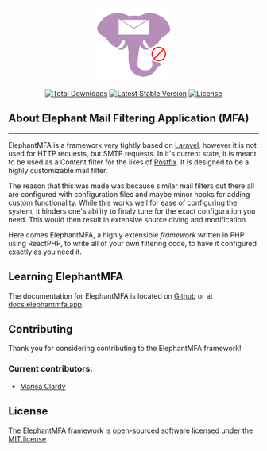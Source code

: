 <p align="center"><a href="https://docs.elephantmfa.app"><img width="150px" height="150px" src="https://github.com/elephantmfa/docs/blob/master/assets/img/logo.svg"></a></p>
<p align="center">
<a href="https://packagist.org/packages/elephantmfa/framework"><img alt="Total Downloads" src="https://poser.pugx.org/elephantmfa/framework/downloads"></a>
<a href="https://packagist.org/packages/elephantmfa/framework"><img alt="Latest Stable Version" src="https://poser.pugx.org/elephantmfa/framework/version"></a>
<a href="https://packagist.org/packages/elephantmfa/framework"><img alt="License" src="https://poser.pugx.org/elephantmfa/framework/license"></a>
</p>

## About Elephant Mail Filtering Application (MFA)
---

ElephantMFA is a framework very tightly based on [Laravel](https://laravel.com), however it is not used for HTTP requests, but SMTP requests.
In it's current state, it is meant to be used as a Content filter for the likes of [Postfix](http://www.postfix.org/). It is designed to be a highly customizable mail filter.

The reason that this was made was because similar mail filters out there all are configured with configuration files and maybe minor hooks for adding custom functionality. While this works well for ease of configuring the system, it hinders one's ability to finaly tune for the exact configuration you need. This would then result in extensive source diving and modification.

Here comes ElephantMFA, a highly extensible *framework* written in PHP using ReactPHP, to write all of your own filtering code, to have it configured exactly as you need it.

## Learning ElephantMFA

The documentation for ElephantMFA is located on [Github](https://github.com/elephantmfa/docs) or at [docs.elephantmfa.app](https://docs.elephantmfa.app/).

## Contributing

Thank you for considering contributing to the ElephantMFA framework!

### Current contributors:
 * [Marisa Clardy](https://clardy.eu)

## License

The ElephantMFA framework is open-sourced software licensed under the [MIT license](LICENSE.md).
